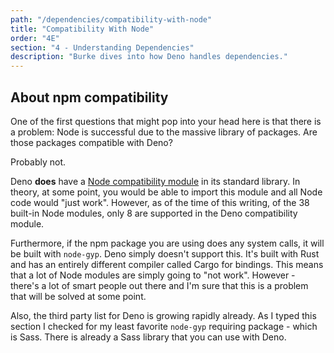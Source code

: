 ```yaml
---
path: "/dependencies/compatibility-with-node"
title: "Compatibility With Node"
order: "4E"
section: "4 - Understanding Dependencies"
description: "Burke dives into how Deno handles dependencies."
---
```


## About npm compatibility

One of the first questions that might pop into your head here is that there is a problem: Node is successful due to the massive library of packages. Are those packages compatible with Deno?

Probably not.

Deno **does** have a [Node compatibility module](https://deno.land/std@0.67.0/node/README.md) in its standard library. In theory, at some point, you would be able to import this module and all Node code would "just work". However, as of the time of this writing, of the 38 built-in Node modules, only 8 are supported in the Deno compatibility module.

Furthermore, if the npm package you are using does any system calls, it will be built with `node-gyp`. Deno simply doesn't support this. It's built with Rust and has an entirely different compiler called Cargo for bindings. This means that a lot of Node modules are simply going to "not work". However - there's a lot of smart people out there and I'm sure that this is a problem that will be solved at some point.

Also, the third party list for Deno is growing rapidly already. As I typed this section I checked for my least favorite `node-gyp` requiring package - which is Sass. There is already a Sass library that you can use with Deno.
